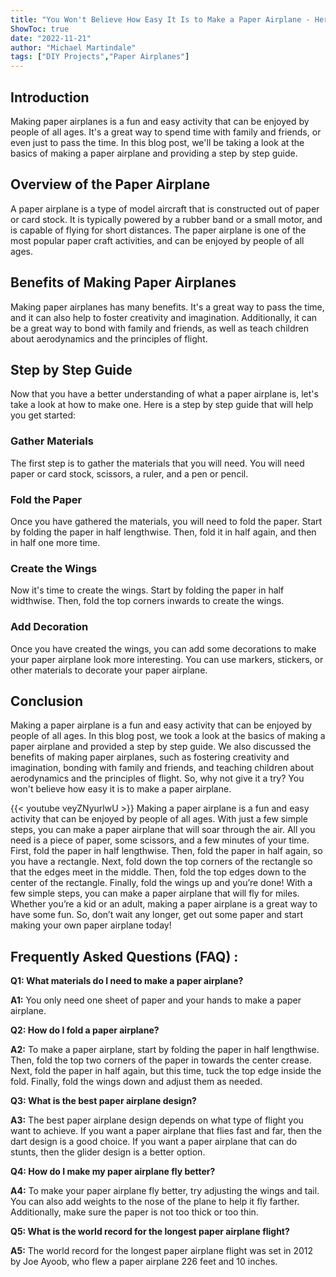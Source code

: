 ```yaml
---
title: "You Won't Believe How Easy It Is to Make a Paper Airplane - Here's the Step by Step Guide!"
ShowToc: true 
date: "2022-11-21"
author: "Michael Martindale" 
tags: ["DIY Projects","Paper Airplanes"]
---
```

## Introduction 

Making paper airplanes is a fun and easy activity that can be enjoyed by people of all ages. It's a great way to spend time with family and friends, or even just to pass the time. In this blog post, we'll be taking a look at the basics of making a paper airplane and providing a step by step guide. 

## Overview of the Paper Airplane

A paper airplane is a type of model aircraft that is constructed out of paper or card stock. It is typically powered by a rubber band or a small motor, and is capable of flying for short distances. The paper airplane is one of the most popular paper craft activities, and can be enjoyed by people of all ages. 

## Benefits of Making Paper Airplanes

Making paper airplanes has many benefits. It's a great way to pass the time, and it can also help to foster creativity and imagination. Additionally, it can be a great way to bond with family and friends, as well as teach children about aerodynamics and the principles of flight. 

## Step by Step Guide

Now that you have a better understanding of what a paper airplane is, let's take a look at how to make one. Here is a step by step guide that will help you get started: 

### Gather Materials

The first step is to gather the materials that you will need. You will need paper or card stock, scissors, a ruler, and a pen or pencil. 

### Fold the Paper

Once you have gathered the materials, you will need to fold the paper. Start by folding the paper in half lengthwise. Then, fold it in half again, and then in half one more time. 

### Create the Wings

Now it's time to create the wings. Start by folding the paper in half widthwise. Then, fold the top corners inwards to create the wings. 

### Add Decoration

Once you have created the wings, you can add some decorations to make your paper airplane look more interesting. You can use markers, stickers, or other materials to decorate your paper airplane. 

## Conclusion

Making a paper airplane is a fun and easy activity that can be enjoyed by people of all ages. In this blog post, we took a look at the basics of making a paper airplane and provided a step by step guide. We also discussed the benefits of making paper airplanes, such as fostering creativity and imagination, bonding with family and friends, and teaching children about aerodynamics and the principles of flight. So, why not give it a try? You won't believe how easy it is to make a paper airplane.

{{< youtube veyZNyurlwU >}} 
Making a paper airplane is a fun and easy activity that can be enjoyed by people of all ages. With just a few simple steps, you can make a paper airplane that will soar through the air. All you need is a piece of paper, some scissors, and a few minutes of your time. First, fold the paper in half lengthwise. Then, fold the paper in half again, so you have a rectangle. Next, fold down the top corners of the rectangle so that the edges meet in the middle. Then, fold the top edges down to the center of the rectangle. Finally, fold the wings up and you’re done! With a few simple steps, you can make a paper airplane that will fly for miles. Whether you’re a kid or an adult, making a paper airplane is a great way to have some fun. So, don’t wait any longer, get out some paper and start making your own paper airplane today!

## Frequently Asked Questions (FAQ) :
**Q1: What materials do I need to make a paper airplane?**

**A1:** You only need one sheet of paper and your hands to make a paper airplane.

**Q2: How do I fold a paper airplane?**

**A2:** To make a paper airplane, start by folding the paper in half lengthwise. Then, fold the top two corners of the paper in towards the center crease. Next, fold the paper in half again, but this time, tuck the top edge inside the fold. Finally, fold the wings down and adjust them as needed.

**Q3: What is the best paper airplane design?**

**A3:** The best paper airplane design depends on what type of flight you want to achieve. If you want a paper airplane that flies fast and far, then the dart design is a good choice. If you want a paper airplane that can do stunts, then the glider design is a better option.

**Q4: How do I make my paper airplane fly better?**

**A4:** To make your paper airplane fly better, try adjusting the wings and tail. You can also add weights to the nose of the plane to help it fly farther. Additionally, make sure the paper is not too thick or too thin.

**Q5: What is the world record for the longest paper airplane flight?**

**A5:** The world record for the longest paper airplane flight was set in 2012 by Joe Ayoob, who flew a paper airplane 226 feet and 10 inches.





